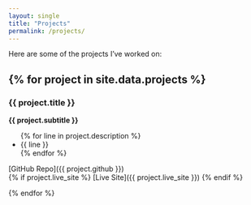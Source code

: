 ```yaml
---
layout: single
title: "Projects"
permalink: /projects/
---
```


Here are some of the projects I’ve worked on:

{% for project in site.data.projects %}
---
### {{ project.title }}
**{{ project.subtitle }}**

<ul>
  {% for line in project.description %}
    <li>{{ line }}</li>
  {% endfor %}
</ul>

[GitHub Repo]({{ project.github }})  
{% if project.live_site %}
[Live Site]({{ project.live_site }})
{% endif %}

{% endfor %}
